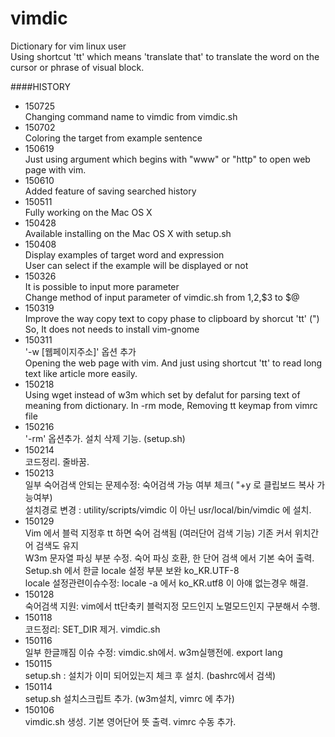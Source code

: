 vimdic
======

Dictionary for vim linux user	
Using shortcut 'tt' which means 'translate that' to translate the word on the cursor or phrase of visual block.



####HISTORY
- 150725	
	Changing command name to vimdic from vimdic.sh		
- 150702	
	Coloring the target from example sentence	
- 150619	
	Just using argument which begins with "www" or "http" to open web page with vim.	
- 150610	
	Added feature of saving searched history	
- 150511	
	Fully working on the Mac OS X	
- 150428	
	Available installing on the Mac OS X with setup.sh	
- 150408	
	Display examples of target word and expression	
	User can select if the example will be displayed or not	
- 150326	
	It is possible to input more parameter	
	Change method of input parameter of vimdic.sh from $1,$2,$3 to $@		
- 150319	
	Improve the way copy text to copy phase to clipboard by shorcut 'tt' (<C-R>")	
	So, It does not needs to install vim-gnome	
- 150311	
	'-w [웹페이지주소]' 옵션 추가		
	Opening the web page with vim. And just using shortcut 'tt' to read long text like article more easily.	
- 150218	
	Using wget instead of w3m which set by defalut for parsing text of meaning from dictionary.	
	In -rm mode, Removing tt keymap from vimrc file	
- 150216	
	'-rm' 옵션추가. 설치 삭제 기능. (setup.sh)	
- 150214	
	코드정리. 줄바꿈.	
- 150213	
	일부 숙어검색 안되는 문제수정: 숙어검색 가능 여부 체크( "+y 로 클립보드 복사 가능여부)	
	설치경로 변경 : utility/scripts/vimdic 이 아닌 usr/local/bin/vimdic 에 설치.	
- 150129	
	Vim 에서 블럭 지정후 tt 하면 숙어 검색됨 (여러단어 검색 기능) 기존 커서 위치간어 검색도 유지	
	W3m 문자열 파싱 부분 수정. 숙어 파싱 호환, 한 단어 검색 에서 기본 숙어 출력.	
	Setup.sh 에서 한글 locale 설정 부분 보완 ko_KR.UTF-8	
	locale 설정관련이슈수정: locale -a 에서 ko_KR.utf8 이 아얘 없는경우 해결.	
- 150128	
	숙어검색 지원: vim에서 tt단축키 블럭지정 모드인지 노멀모드인지 구분해서 수행.	
- 150118	
	코드정리: SET_DIR 제거. vimdic.sh	
- 150116	
	일부 한글깨짐 이슈 수정: vimdic.sh에서. w3m실행전에. export lang 	
- 150115	
	setup.sh : 설치가 이미 되어있는지 체크 후 설치. (bashrc에서 검색)	
- 150114	
	setup.sh 설치스크립트 추가. (w3m설치, vimrc 에 추가)	
- 150106	
	vimdic.sh 생성. 기본 영어단어 뜻 출력. vimrc 수동 추가.	
